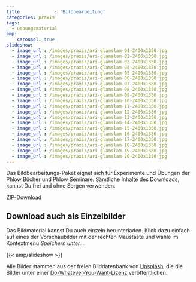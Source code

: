 ```yaml
---
title             : 'Bildbearbeitung'
categories: praxis
tags:
  - uebungsmaterial
amp:
    carousel: true
slideshow:
  - image_url : /images/praxis/ari-glamslam-01-2400x1350.jpg
  - image_url : /images/praxis/ari-glamslam-02-2400x1350.jpg
  - image_url : /images/praxis/ari-glamslam-03-2400x1350.jpg
  - image_url : /images/praxis/ari-glamslam-04-2400x1350.jpg
  - image_url : /images/praxis/ari-glamslam-05-2400x1350.jpg
  - image_url : /images/praxis/ari-glamslam-06-2400x1350.jpg
  - image_url : /images/praxis/ari-glamslam-07-2400x1350.jpg
  - image_url : /images/praxis/ari-glamslam-08-2400x1350.jpg
  - image_url : /images/praxis/ari-glamslam-09-2400x1350.jpg
  - image_url : /images/praxis/ari-glamslam-10-2400x1350.jpg
  - image_url : /images/praxis/ari-glamslam-11-2400x1350.jpg
  - image_url : /images/praxis/ari-glamslam-12-2400x1350.jpg
  - image_url : /images/praxis/ari-glamslam-13-2400x1350.jpg
  - image_url : /images/praxis/ari-glamslam-14-2400x1350.jpg
  - image_url : /images/praxis/ari-glamslam-15-2400x1350.jpg
  - image_url : /images/praxis/ari-glamslam-16-2400x1350.jpg
  - image_url : /images/praxis/ari-glamslam-17-2400x1350.jpg
  - image_url : /images/praxis/ari-glamslam-18-2400x1350.jpg
  - image_url : /images/praxis/ari-glamslam-19-2400x1350.jpg
  - image_url : /images/praxis/ari-glamslam-20-2400x1350.jpg
---
```

Das Bildbearbeitungs-Paket eignet sich für Experimente und Übungen der Phlow Bücher und Phlow Seminare. Sämtliche Inhalte des Downloads, kannst Du frei und ohne Sorgen verwenden.
<!-- readmore -->

<a class="button" href="https://phlow.github.io/static/phlow_praxis_bildbearbeitung.zip">ZIP-Download</a>

## Download auch als Einzelbilder

Das Bildmaterial kannst Du auch einzeln herunterladen. Klick dazu einfach auf eines der Vorschaubilder mit der rechten Maustaste und wähle im Kontextmenü *Speichern unter…*.

{{< amp/slideshow >}}

Alle Bilder stammen aus der freien Bilddatenbank von [Unsplash](https://unsplash.com/), die die Bilder unter einer [Do-Whatever-You-Want-Lizenz](https://unsplash.com/license) veröffentlichen.